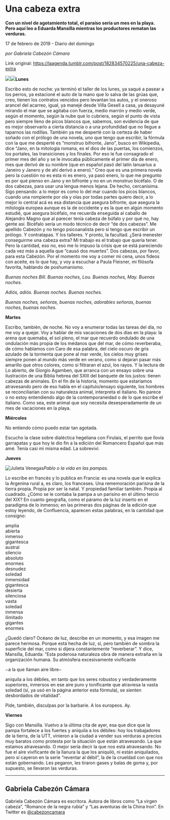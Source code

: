 # Una cabeza extra

**Con un nivel de agotamiento total, el paraíso sería un mes en la playa. Pero aquí leo a Eduarda Mansilla mientras los productores rematan las verduras.**

17 de febrero de 2019 - Diario del domingo

_por Gabriela Cabezón Cámara_

Link original: https://laagenda.tumblr.com/post/182834570225/una-cabeza-extra

![](https://64.media.tumblr.com/8644a6221a6309ca73145a6115feedfa/3259743dcaf24e5a-9f/s500x750/2f18f8c8dc1a4532a7889a7c66e48db53a21d63e.jpg)![](https://64.media.tumblr.com/4df7a6e7efd84ca4de10eff669218c7d/3259743dcaf24e5a-05/s500x750/dc0a7ba497f6531f6d98915efc4e5b4691795085.jpg)**Lunes**

Escribo esto de noche: ya terminó el taller de los lunes, ya saqué a pasear a los perros, ya estacioné el auto de la mano que lo salva de las grúas que, creo, tienen los contratos vencidos pero levantan los autos, y el oneroso arancel del acarreo, igual, ya manejé desde Villa Gesell a casa, ya desayuné mirando el mar que se agitaba con fuerza, medio marrón y medio verde, según el momento, según la nube que lo cubriera, según el punto de vista pero siempre lleno de picos blancos que, sabemos, son evidencia de que es mejor observarlo a cierta distancia o a una profundidad que no llegue a taparnos las rodillas. También ya me desperté con la certeza de haber soñado con el prólogo de una novela, uno que tengo que escribir, la fórmula con la que me desperté es “monstruo bifronte, Jano”, busco en Wikipedia, dice “Jano, en la mitología romana, es el dios de las puertas, los comienzos, los portales, las transiciones y los finales. Por eso le fue consagrado el primer mes del año y se le invocaba públicamente el primer día de enero, mes que derivó de su nombre (que en español pasó del latín Ianuarius a Janeiro y Janero y de ahí derivó a enero).” Creo que es una primera novela pero la cuestión no es esta ni es enero, ya pasó enero, lo que me pregunto es por qué pienso en Jano y en bifronte y no en un monstruo bicéfalo. O de dos cabezas, para usar una lengua menos lejana. De hecho, cercanísima. Sigo pensando: a lo mejor es como lo del mar cuando los picos blancos, cuando una rompiente por ola y olas por todas partes quiero decir, a lo mejor lo central acá es esa distancia que asegura bifronte, que asegura la mitología europea aunque es la de occidente y es la que en algún momento estudié, que asegura bicéfalo, me recuerda enseguida al caballo de Alejandro Magno que al parecer tenía cabeza de búfalo y por qué no, hay gente así. Bicéfalo sería un modo técnico de decir “de dos cabezas”. Me apellido Cabezón y no tengo psicoanalista pero sí tengo que escribir un prólogo. Y contratapas. Y los talleres. Y pronto, la facultad. ¿Será menester conseguirme una cabeza extra? Mi trabajo es el trabajo que quería tener. Pero la cantidad, eso no, eso me lo impuso la crisis que se está pareciendo cada vez más a aquella que “causó dos muertes”. Dos cabezas, por favor, para esta Cabezón. Por el momento me voy a comer mi cena, unos fideos con aceite, es lo que hay, y voy a escuchar a Paula Fleisner, mi filósofa favorita, hablando de poshumanismo. 

*Buenas noches Bill. Buenas noches, Lou. Buenas noches, May. Buenas noches.*

*Adiós, adiós. Buenas noches. Buenas noches.*

*Buenas noches, señoras, buenas noches, adorables señoras, buenas noches, buenas noches.*

**Martes**

Escribo, también, de noche. No voy a enumerar todas las tareas del día, no me voy a quejar. Voy a hablar de mis vacaciones de dos días en la playa: la arena que quemaba, el sol pleno, el mar que recuerdo ondulado de una ondulación más propia de los médanos que del mar, de cómo reverberaba, de cómo hablamos con Caro de esa palabra, del cielo oscuro de gris azulado de la tormenta que pone al mar verde, los cielos muy grises siempre ponen al mundo más verde en verano, como si dejaran pasar más amarillo que otros colores, como si filtraran el azul, los rayos. Y la lectura de Lo abierto, de Giorgio Agamben, que arranca con un ensayo sobre una ilustración de una Biblia hebrea del SXIII del banquete de los justos: tienen cabezas de animales. En el fin de la historia, momento que estaríamos atravesando pero de eso habla en el capítulo/ensayo siguiente, los hombres se reconciliarían con su naturaleza animal, interpreta el italiano. No parece o no estoy entendiendo algo de la contemporaneidad o de lo que escribe el italiano. Como sea, este animal que soy necesita desesperadamente de un mes de vacaciones en la playa. 

**Miércoles**

No entiendo cómo puedo estar tan agotada. 

Escucho la clase sobre dialéctica hegeliana con Firulais, el perrito que llovía garrapatas y que hoy le dio fin a la edición del Romancero Español que más amé. Tenía casi mi misma edad. La sobreviví. 

**Jueves**

![Julieta Venegas](https://64.media.tumblr.com/ff9ff7cdb3d77d9cb7b6e609a03a7205/3259743dcaf24e5a-02/s250x400/7212a2eb951e22e3943b49f96d76d5210d6b8192.jpg)*Pablo o la vida en las pampas.*

 Lo escribe en francés y lo publica en Francia: es una novela que le explica la Argenina rural a, es claro, los franceses. Una rememoración parisina de la tierra propia. Propia por ser la natal. Y propiedad familiar también. Propia al cuadrado. ¿Cómo se le contaba la pampa a un parisino en el último tercio del XIX? En cuanto geografía, como el páramo de la luz inserto en el paradigma de lo inmenso; en las primeras dos páginas de la edición que estoy leyendo, de Confluencia, aparecen estas palabras, en la cantidad que consigno: 

amplia   
abierta  
inmenso  
gigantesca  
austral  
silencio   
absoluto  
enormes  
desnudez  
soledad  
inmensidad  
gigantesca  
desierta  
silenciosa  
vasta  
soledad  
inmensa  
ilimitado  
gigantes  
enormes

¿Quedó claro? Océano de luz, describe en un momento, y esa imagen me parece hermosa. Porque está hecha de luz, sí, pero también de sombra la superficie del mar, como si dijera constantemente “reverberar”. Y dice, Mansilla, Eduarda: “Esta poderosa naturaleza obra de manera extraña en la organización humana. Su atmósfera excesivamente vivificante 

−a la que llaman aire libre−

 aniquila a los débiles, en tanto que los seres robustos y verdaderamente superiores, inmersos en ese aire puro y tonificante que atraviesa la vasta soledad (sí, ya usó en la página anterior esta fórmula), se sienten desbordados de vitalidad”.

Pide, también, disculpas por la barbarie. A los europeos. Ay.

**Viernes**

Sigo con Mansilla. Vuelvo a la última cita de ayer, esa que dice que la pampa fortalece a los fuertes y aniquila a los débiles: hoy los trabajadores de la tierra, de la UTT, vinieron a la ciudad a vender sus verduras a precios muy baratos como protesta por la situación que están atravesando. La que estamos atravesando. O mejor sería decir la que nos está atravesando. No fue el aire vivificante de la llanura la que los aniquiló, ni están aniquilados, pero sí cayeron en la serie “reventar al débil”, la de la crueldad con que nos están gobernando. Les pegaron, les tiraron gases y balas de goma y, por supuesto, se llevaron las verduras. 



---

 Gabriela Cabezón Cámara
------------------------

Gabriela Cabezón Cámara es escritora. Autora de libros como “La virgen cabeza”, “Romance de la negra rubia” y “Las aventuras de la China Iron”. En Twitter es [@cabezoncamara](https://twitter.com/cabezoncamara) 

